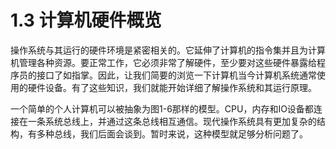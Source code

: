 1.3 计算机硬件概览
=====
操作系统与其运行的硬件环境是紧密相关的。它延伸了计算机的指令集并且为计算机管理各种资源。要正常工作，它必须非常了解硬件，至少要对这些硬件暴露给程序员的接口了如指掌。因此，让我们简要的浏览一下计算机当今计算机系统通常使用的硬件设备。有了这些知识，我们就能开始详细了解操作系统和其运行原理。

一个简单的个人计算机可以被抽象为图1-6那样的模型。CPU，内存和IO设备都连接在一条系统总线上，并通过这条总线相互通信。现代操作系统具有更加复杂的结构，有多种总线，我们后面会谈到。暂时来说，这种模型就足够分析问题了。
